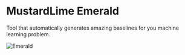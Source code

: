 # MustardLime Emerald
Tool that automatically generates amazing baselines for you machine learning problem.

![Emerald](https://i.ibb.co/ZJwTFMK/emerald.png)
